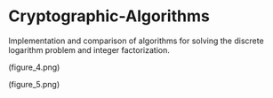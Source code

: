 # Cryptographic-Algorithms

Implementation and comparison of algorithms for solving the discrete logarithm problem and integer factorization.

(figure_4.png)

(figure_5.png)
